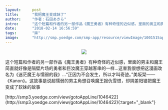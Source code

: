 ```yaml
---
layout:     post
title:      "我把魔王变成妹了"
author:     "作者：石田あきら"
intro:      "这个短篇和作者的另一部作品《魔王勇者》有种奇怪的近似感，里面的男主和魔王简直就好像是隔壁片场的勇者和巨汝魔王穿越客串的一样…这害我很想把这漫画改名为《迷茫魔王与懦弱的我》…“正因为不会发生，所以才叫奇迹。”美坂栞——《Kanon》。这故事是说超懦弱的男主角想召唤魔王报仇雪恨，却阴差阳错把魔王变成了软妹的故事"
date:       "2018-02-14 16:56:59"
tags:       "妹"
image:      "http://smp.yoedge.com/smp-app/resource/viewImage/1001515appline.png"
---
```

<div style="text-align: center">
<p><img src="http://smp.yoedge.com/smp-app/resource/viewImage/1001515appline.png"/></p>
</div>
<p class="post-meta">
<span>这个短篇和作者的另一部作品《魔王勇者》有种奇怪的近似感，里面的男主和魔王简直就好像是隔壁片场的勇者和巨汝魔王穿越客串的一样…这害我很想把这漫画改名为《迷茫魔王与懦弱的我》…“正因为不会发生，所以才叫奇迹。”美坂栞——《Kanon》。这故事是说超懦弱的男主角想召唤魔王报仇雪恨，却阴差阳错把魔王变成了软妹的故事</span>
</p>
[http://smp3.yoedge.com/view/gotoAppLine/1046422](http://smp3.yoedge.com/view/gotoAppLine/1046422){:target="_blank"}


